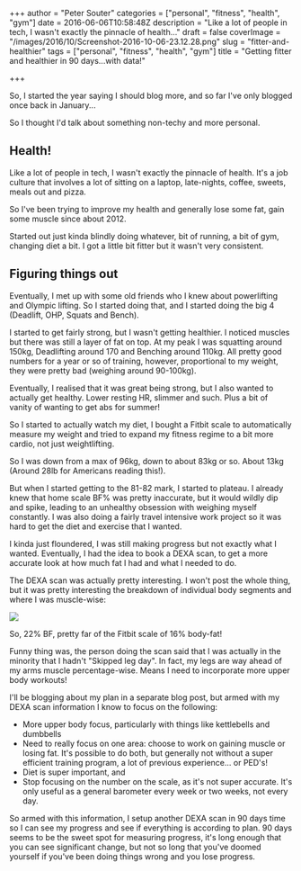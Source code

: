 +++
author = "Peter Souter"
categories = ["personal", "fitness", "health", "gym"]
date = 2016-06-06T10:58:48Z
description = "Like a lot of people in tech, I wasn't exactly the pinnacle of health..."
draft = false
coverImage = "/images/2016/10/Screenshot-2016-10-06-23.12.28.png"
slug = "fitter-and-healthier"
tags = ["personal", "fitness", "health", "gym"]
title = "Getting fitter and healthier in 90 days...with data!"

+++

So, I started the year saying I should blog more, and so far I've only blogged once back in January...

So I thought I'd talk about something non-techy and more personal.

## Health!

Like a lot of people in tech, I wasn't exactly the pinnacle of health. It's a job culture that involves a lot of sitting on a laptop, late-nights, coffee, sweets, meals out and pizza.

So I've been trying to improve my health and generally lose some fat, gain some muscle since about 2012.

Started out just kinda blindly doing whatever, bit of running, a bit of gym, changing diet a bit. I got a little bit fitter but it wasn't very consistent.

## Figuring things out

Eventually, I met up with some old friends who I knew about powerlifting and Olympic lifting. So I started doing that, and I started doing the big 4 (Deadlift, OHP, Squats and Bench).

I started to get fairly strong, but I wasn't getting healthier. I noticed muscles but there was still a layer of fat on top. At my peak I was squatting around 150kg, Deadlifting around 170 and Benching around 110kg. All pretty good numbers for a year or so of training, however, proportional to my weight, they were pretty bad (weighing around 90-100kg).

Eventually, I realised that it was great being strong, but I also wanted to actually get healthy. Lower resting HR, slimmer and such. Plus a bit of vanity of wanting to get abs for summer!

So I started to actually watch my diet, I bought a Fitbit scale to automatically measure my weight and tried to expand my fitness regime to a bit more cardio, not just weightlifting.

So I was down from a max of 96kg, down to about 83kg or so. About 13kg (Around 28lb for Americans reading this!).

But when I started getting to the 81-82 mark, I started to plateau. I already knew that home scale BF% was pretty inaccurate, but it would wildly dip and spike, leading to an unhealthy obsession with weighing myself constantly. I was also doing a fairly travel intensive work project so it was hard to get the diet and exercise that I wanted.

I kinda just floundered, I was still making progress but not exactly what I wanted. Eventually, I had the idea to book a DEXA scan, to get a more accurate look at how much fat I had and what I needed to do.

The DEXA scan was actually pretty interesting. I won't post the whole thing, but it was pretty interesting the breakdown of individual body segments and where I was muscle-wise:

![](/images/2016/10/Screenshot-2016-05-31-16.48.42.png)

So, 22% BF, pretty far of the Fitbit scale of 16% body-fat!

Funny thing was, the person doing the scan said that I was actually in the minority that I hadn't "Skipped leg day". In fact, my legs are way ahead of my arms muscle percentage-wise. Means I need to incorporate more upper body workouts!

I'll be blogging about my plan in a separate blog post, but armed with my DEXA scan information I know to focus on the following:

* More upper body focus, particularly with things like kettlebells and dumbbells
* Need to really focus on one area: choose to work on gaining muscle or losing fat. It's possible to do both, but generally not without a super efficient training program, a lot of previous experience... or PED's!
* Diet is super important, and
* Stop focusing on the number on the scale, as it's not super accurate. It's only useful as a general barometer every week or two weeks, not every day.

So armed with this information, I setup another DEXA scan in 90 days time so I can see my progress and see if everything is according to plan. 90 days seems to be the sweet spot for measuring progress, it's long enough that you can see significant change, but not so long that you've doomed yourself if you've been doing things wrong and you lose progress.
